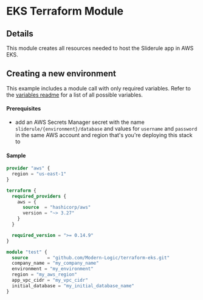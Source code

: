# EKS Terraform Module

## Details
This module creates all resources needed to host the Sliderule app in AWS EKS.

## Creating a new environment
This example includes a module call with only required variables. Refer to the [variables readme](/variables.md) for a list of all possible variables.
#### Prerequisites
- add an AWS Secrets Manager secret with the name `sliderule/{environment}/database` and values for `username` and `password` in the same AWS account and region that's you're deploying this stack to

#### Sample
```terraform
provider "aws" {
  region = "us-east-1"
}

terraform {
  required_providers {
    aws = {
      source  = "hashicorp/aws"
      version = "~> 3.27"
    }
  }

  required_version = ">= 0.14.9"
}

module "test" {
  source       = "github.com/Modern-Logic/terraform-eks.git"
  company_name = "my_company_name"
  environment = "my_environment"
  region = "my_aws_region"
  app_vpc_cidr = "my_vpc_cidr"
  initial_database = "my_initial_database_name"
}
```
